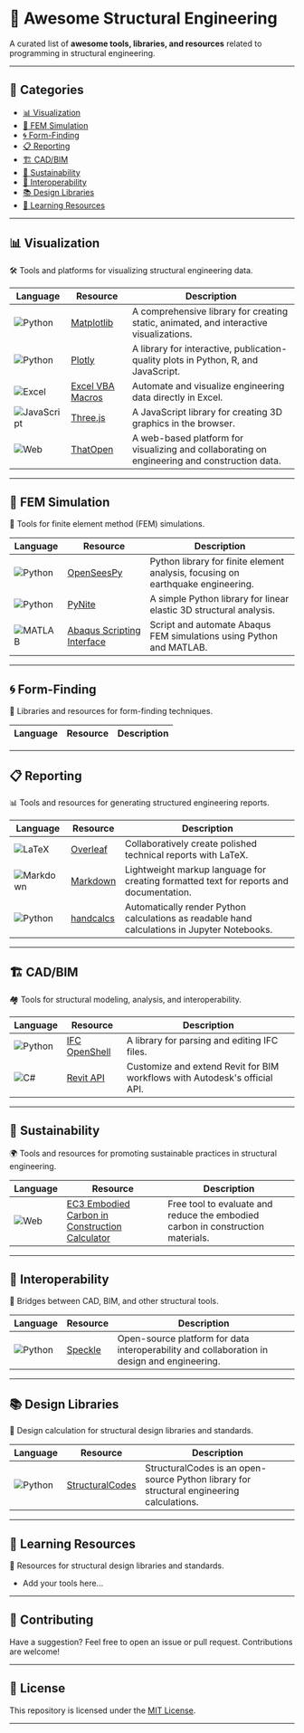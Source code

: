 # 🌟 Awesome Structural Engineering  
A curated list of **awesome tools, libraries, and resources** related to programming in structural engineering.

---

## 🚀 Categories  
- [📊 Visualization](#-visualization)  
- [🧪 FEM Simulation](#-fem-simulation)  
- [🌀 Form-Finding](#-form-finding)  
- [📋 Reporting](#-reporting)  
- [🏗️ CAD/BIM](#️-cadbim)
- [🌱 Sustainability](#-interoperability) 
- [🔗 Interoperability](#-interoperability)  
- [📚 Design Libraries](#-design-libraries)  
- [👥 Learning Resources](#-learning-resources)  

---

## 📊 Visualization  
🛠 Tools and platforms for visualizing structural engineering data.  

| Language       | Resource                                                                                              | Description                                          |
|----------------|------------------------------------------------------------------------------------------------------|------------------------------------------------------|
| ![Python](https://img.shields.io/badge/-Python-blue?logo=python&logoColor=white)      | [Matplotlib](https://matplotlib.org/)               | A comprehensive library for creating static, animated, and interactive visualizations. |
| ![Python](https://img.shields.io/badge/-Python-blue?logo=python&logoColor=white)      | [Plotly](https://plotly.com/)                       | A library for interactive, publication-quality plots in Python, R, and JavaScript. |
| ![Excel](https://img.shields.io/badge/-Excel-brightgreen?logo=microsoft-excel&logoColor=white)   | [Excel VBA Macros](https://docs.microsoft.com/en-us/office/vba/library-reference/concepts/getting-started-with-vba-in-office) | Automate and visualize engineering data directly in Excel. |
| ![JavaScript](https://img.shields.io/badge/-JavaScript-yellow?logo=javascript&logoColor=white)  | [Three.js](https://threejs.org/)                   | A JavaScript library for creating 3D graphics in the browser. |
| ![Web](https://img.shields.io/badge/-Web-lightgrey?logo=html5&logoColor=white)        | [ThatOpen](https://docs.thatopen.com/intro)         | A web-based platform for visualizing and collaborating on engineering and construction data. |

---

## 🧪 FEM Simulation  
🔧 Tools for finite element method (FEM) simulations.  

| Language       | Resource                                                                                              | Description                                          |
|----------------|------------------------------------------------------------------------------------------------------|------------------------------------------------------|
| ![Python](https://img.shields.io/badge/-Python-blue?logo=python&logoColor=white)      | [OpenSeesPy](https://openseespydoc.readthedocs.io/) | Python library for finite element analysis, focusing on earthquake engineering. |
| ![Python](https://img.shields.io/badge/-Python-blue?logo=python&logoColor=white)      | [PyNite](https://github.com/JWock82/PyNite)         | A simple Python library for linear elastic 3D structural analysis. |
| ![MATLAB](https://img.shields.io/badge/-MATLAB-orange?logo=mathworks&logoColor=white) | [Abaqus Scripting Interface](https://www.3ds.com/products-services/simulia/products/abaqus/) | Script and automate Abaqus FEM simulations using Python and MATLAB. |

---

## 🌀 Form-Finding  
📐 Libraries and resources for form-finding techniques.  

| Language       | Resource                                                                                              | Description                                          |
|----------------|------------------------------------------------------------------------------------------------------|------------------------------------------------------|

---

## 📋 Reporting  
📊 Tools and resources for generating structured engineering reports.  

| Language       | Resource                                                                                              | Description                                          |
|----------------|------------------------------------------------------------------------------------------------------|------------------------------------------------------|
| ![LaTeX](https://img.shields.io/badge/-LaTeX-blueviolet?logo=latex&logoColor=white)  | [Overleaf](https://www.overleaf.com/)                | Collaboratively create polished technical reports with LaTeX. |
| ![Markdown](https://img.shields.io/badge/-Markdown-lightgrey?logo=markdown&logoColor=white) | [Markdown](https://www.markdownguide.org/)          | Lightweight markup language for creating formatted text for reports and documentation. |
| ![Python](https://img.shields.io/badge/-Python-blue?logo=python&logoColor=white)      | [handcalcs](https://github.com/connorferster/handcalcs) | Automatically render Python calculations as readable hand calculations in Jupyter Notebooks. |

---

## 🏗️ CAD/BIM  
🏘️ Tools for structural modeling, analysis, and interoperability.  

| Language       | Resource                                                                                              | Description                                          |
|----------------|------------------------------------------------------------------------------------------------------|------------------------------------------------------|
| ![Python](https://img.shields.io/badge/-Python-blue?logo=python&logoColor=white)      | [IFC OpenShell](http://ifcopenshell.org/)            | A library for parsing and editing IFC files.         |
| ![C#](https://img.shields.io/badge/-C%23-green?logo=csharp&logoColor=white)         | [Revit API](https://help.autodesk.com/view/RVT/2024/ENU/?guid=Revit_API_Revit_API_Developers_Guide_html) | Customize and extend Revit for BIM workflows with Autodesk's official API. |

---

## 🌱 Sustainability  
🌍 Tools and resources for promoting sustainable practices in structural engineering.  

| Language       | Resource                                                                                              | Description                                          |
|----------------|------------------------------------------------------------------------------------------------------|------------------------------------------------------|
| ![Web](https://img.shields.io/badge/-Web-lightgrey?logo=html5&logoColor=white)        | [EC3 Embodied Carbon in Construction Calculator](https://www.buildingtransparency.org/en/) | Free tool to evaluate and reduce the embodied carbon in construction materials. |

---

## 🔗 Interoperability  
🔄 Bridges between CAD, BIM, and other structural tools.  

| Language       | Resource                                                                                              | Description                                          |
|----------------|------------------------------------------------------------------------------------------------------|------------------------------------------------------|
| ![Python](https://img.shields.io/badge/-Python-blue?logo=python&logoColor=white)      | [Speckle](https://speckle.systems/)                  | Open-source platform for data interoperability and collaboration in design and engineering. |

---

## 📚 Design Libraries  
📏 Design calculation for structural design libraries and standards.  

| Language       | Resource                                                                                              | Description                                          |
|----------------|------------------------------------------------------------------------------------------------------|------------------------------------------------------|
| ![Python](https://img.shields.io/badge/-Python-blue?logo=python&logoColor=white)      | [StructuralCodes](https://fib-international.github.io/structuralcodes/)                  | StructuralCodes is an open-source Python library for structural engineering calculations. |

---

## 👥 Learning Resources
📏 Resources for structural design libraries and standards.  

- Add your tools here...  

---

## 🌟 Contributing  
Have a suggestion? Feel free to open an issue or pull request. Contributions are welcome!  

---

## 💬 License  
This repository is licensed under the [MIT License](LICENSE).

---
